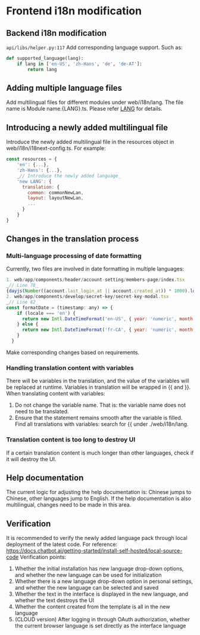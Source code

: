 # Frontend i18n modification

## Backend i18n modification

`api/libs/helper.py:117` Add corresponding language support. Such as:
```python
def supported_language(lang):
    if lang in ['en-US', 'zh-Hans', 'de', 'de-AT']:
        return lang
```

## Adding multiple language files

Add multilingual files for different modules under web/i18n/lang. The file name is Module name.{LANG}.ts. Please refer [LANG](https://www.venea.net/web/culture_code) for details.

## Introducing a newly added multilingual file 

Introduce the newly added multilingual file in the resources object in web/i18n/i18next-config.ts. For example:

```javascript
const resources = {
    'en': {...},
    'zh-Hans': {...},  
    _// Introduce the newly added language_
    'new LANG': {  
      translation: {  
        common: commonNewLan,  
        layout: layoutNewLan,  
        ...  
      }  
    }
}
```
## Changes in the translation process

### Multi-language processing of date formatting

Currently, two files are involved in date formatting in multiple languages:

```javascript
1. web/app/components/header/account-setting/members-page/index.tsx
_// Line 78_   
{dayjs(Number((account.last_login_at || account.created_at)) * 1000).locale(locale === 'zh-Hans' ? 'zh-cn' : 'en').fromNow()}  
2. web/app/components/develop/secret-key/secret-key-modal.tsx  
_// Line 82_
const formatDate = (timestamp: any) => {
    if (locale === 'en') {  
      return new Intl.DateTimeFormat('en-US', { year: 'numeric', month: 'long', day: 'numeric' }).format((+timestamp) * 1000)  
    } else {  
      return new Intl.DateTimeFormat('fr-CA', { year: 'numeric', month: '2-digit', day: '2-digit' }).format((+timestamp) * 1000)  
    }  
  }
```

Make corresponding changes based on requirements.

### Handling translation content with variables

There will be variables in the translation, and the value of the variables will be replaced at runtime. Variables in translation will be wrapped in {{ and }}.
When translating content with variables:
  1. Do not change the variable name. That is: the variable name does not need to be translated. 
  2. Ensure that the statement remains smooth after the variable is filled.
Find all translations with variables: search for {{ under ./web/i18n/lang. 

### Translation content is too long to destroy UI

If a certain translation content is much longer than other languages, check if it will destroy the UI.

## Help documentation

The current logic for adjusting the help documentation is: Chinese jumps to Chinese, other languages jump to English. If the help documentation is also multilingual, changes need to be made in this area. 

## Verification

It is recommended to verify the newly added language pack through local deployment of the latest code. For reference: https://docs.chatbot.ai/getting-started/install-self-hosted/local-source-code
Verification points:
1. Whether the initial installation has new language drop-down options, and whether the new language can be used for initialization
2. Whether there is a new language drop-down option in personal settings, and whether the new language can be selected and saved 
3. Whether the text in the interface is displayed in the new language, and whether the text destroys the UI
4. Whether the content created from the template is all in the new language
5. (CLOUD version) After logging in through OAuth authorization, whether the current browser language is set directly as the interface language
